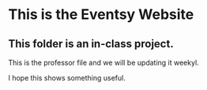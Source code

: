 # This is the Eventsy Website

## This folder is an in-class project.

This is the professor file and we will be updating it weekyl.

I hope this shows something useful.
